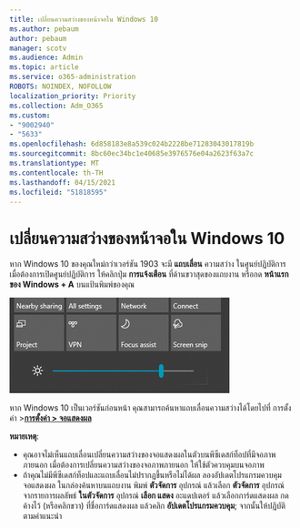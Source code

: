 ```yaml
---
title: เปลี่ยนความสว่างของหน้าจอใน Windows 10
ms.author: pebaum
author: pebaum
manager: scotv
ms.audience: Admin
ms.topic: article
ms.service: o365-administration
ROBOTS: NOINDEX, NOFOLLOW
localization_priority: Priority
ms.collection: Adm_O365
ms.custom:
- "9002940"
- "5633"
ms.openlocfilehash: 6d858183e8a539c024b2228be71283043017819b
ms.sourcegitcommit: 8bc60ec34bc1e40685e3976576e04a2623f63a7c
ms.translationtype: MT
ms.contentlocale: th-TH
ms.lasthandoff: 04/15/2021
ms.locfileid: "51818595"
---
```

# <a name="change-screen-brightness-in-windows-10"></a>เปลี่ยนความสว่างของหน้าจอใน Windows 10

หาก Windows 10 ของคุณใหม่กว่าเวอร์ชัน 1903 จะมี **แถบเลื่อน** ความสว่าง ในศูนย์ปฏิบัติการ เมื่อต้องการเปิดศูนย์ปฏิบัติการ ให้คลิกปุ่ม **การแจ้งเตือน** ที่ด้านขวาสุดของแถบงาน หรือกด **หน้าแรกของ Windows + A** บนแป้นพิมพ์ของคุณ

![แถบเลื่อนความสว่าง](media/brightness-slider.png)

หาก Windows 10 เป็นเวอร์ชันก่อนหน้า คุณสามารถค้นหาแถบเลื่อนความสว่างได้โดยไปที่ การตั้งค่า >**[การตั้งค่า > จอแสดงผล](ms-settings:display?activationSource=GetHelp)**

**หมายเหตุ**:

- คุณอาจไม่เห็นแถบเลื่อนเปลี่ยนความสว่างของจอแสดงผลในตัวบนพีซีเดสก์ท็อปที่มีจอภาพภายนอก เมื่อต้องการเปลี่ยนความสว่างของจอภาพภายนอก ให้ใช้ตัวควบคุมบนจอภาพ
- ถ้าคุณไม่มีพีซีเดสก์ท็อปและแถบเลื่อนไม่ปรากฏขึ้นหรือไม่ได้ผล ลองอัปเดตโปรแกรมควบคุมจอแสดงผล ในกล่องค้นหาบนแถบงาน พิมพ์ **ตัวจัดการ** อุปกรณ์ แล้วเลือก **ตัวจัดการ** อุปกรณ์ จากรายการผลลัพธ์ **ในตัวจัดการ** อุปกรณ์ **เลือก แสดง** อะแดปเตอร์ แล้วเลือกการ์ดแสดงผล กดค้างไว้ (หรือคลิกขวา) ที่ชื่อการ์ดแสดงผล แล้วคลิก **อัปเดตโปรแกรมควบคุม**; จากนั้นให้ปฏิบัติตามคําแนะนํา
